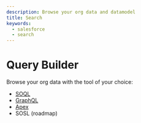 ```yaml
---
description: Browse your org data and datamodel
title: Search
keywords:
  - salesforce
  - search
---
```


# Query Builder

Browse your org data with the tool of your choice:

* [SOQL](./SOQL)
* [GraphQL](./GraphQL)
* [Apex](./Apex)
* SOSL (roadmap)
